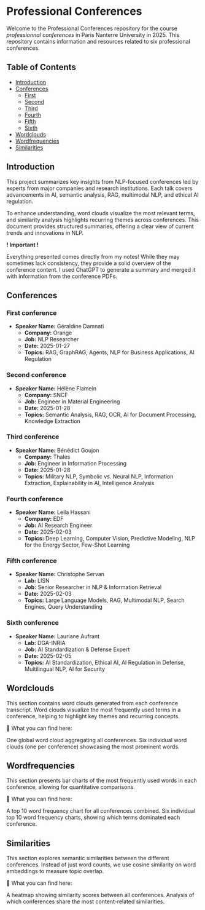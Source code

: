 # Professional Conferences

Welcome to the Professional Conferences repository for the course _professionnal conferences_ in Paris Nanterre University in 2025. This repository contains information and resources related to six professional conferences.

## Table of Contents

- [Introduction](#introduction)
- [Conferences](#conferences)
    - [First](#first-conference)
    - [Second](#second-conference)
    - [Third](#third-conference)
    - [Fourth](#fourth-conference)
    - [Fifth](#fifth-conference)
    - [Sixth](#sixth-conference)
- [Wordclouds](#wordclouds)
- [Wordfrequencies](#wordfrequencies)
- [Similarities](#similarities)

## Introduction
This project summarizes key insights from NLP-focused conferences led by experts from major companies and research institutions. Each talk covers advancements in AI, semantic analysis, RAG, multimodal NLP, and ethical AI regulation.

To enhance understanding, word clouds visualize the most relevant terms, and similarity analysis highlights recurring themes across conferences. This document provides structured summaries, offering a clear view of current trends and innovations in NLP.

**! Important !** 

Everything presented comes directly from my notes! While they may sometimes lack consistency, they provide a solid overview of the conference content. I used ChatGPT to generate a summary and merged it with information from the conference PDFs.

## Conferences
### First conference
- **Speaker Name:** Géraldine Damnati
    - **Company:** Orange
    - **Job:** NLP Researcher
    - **Date:** 2025-01-27
    - **Topics:** RAG, GraphRAG, Agents, NLP for Business Applications, AI Regulation

### Second conference
- **Speaker Name:** Hélène Flamein
    - **Company:** SNCF
    - **Job:** Engineer in Material Engineering
    - **Date:** 2025-01-28
    - **Topics:** Semantic Analysis, RAG, OCR, AI for Document Processing, Knowledge Extraction

### Third conference
- **Speaker Name:** Bénédict Goujon
    - **Company:** Thales
    - **Job:** Engineer in Information Processing
    - **Date:** 2025-01-28
    - **Topics:** Military NLP, Symbolic vs. Neural NLP, Information Extraction, Explainability in AI, Intelligence Analysis

### Fourth conference
- **Speaker Name:** Leila Hassani
    - **Company:** EDF
    - **Job:** AI Research Engineer
    - **Date:** 2025-02-03
    - **Topics:** Deep Learning, Computer Vision, Predictive Modeling, NLP for the Energy Sector, Few-Shot Learning

### Fifth conference
- **Speaker Name:** Christophe Servan
    - **Lab:** LISN
    - **Job:** Senior Researcher in NLP & Information Retrieval
    - **Date:** 2025-02-03
    - **Topics:** Large Language Models, RAG, Multimodal NLP, Search Engines, Query Understanding

### Sixth conference
- **Speaker Name:** Lauriane Aufrant
    - **Lab:** DGA-INRIA
    - **Job:** AI Standardization & Defense Expert
    - **Date:** 2025-02-05
    - **Topics:** AI Standardization, Ethical AI, AI Regulation in Defense, Multilingual NLP, AI for Security

## Wordclouds
This section contains word clouds generated from each conference transcript. Word clouds visualize the most frequently used terms in a conference, helping to highlight key themes and recurring concepts.

📌 What you can find here:

One global word cloud aggregating all conferences.
Six individual word clouds (one per conference) showcasing the most prominent words.

## Wordfrequencies
This section presents bar charts of the most frequently used words in each conference, allowing for quantitative comparisons.

📌 What you can find here:

A top 10 word frequency chart for all conferences combined.
Six individual top 10 word frequency charts, showing which terms dominated each conference.

## Similarities
This section explores semantic similarities between the different conferences. Instead of just word counts, we use cosine similarity on word embeddings to measure topic overlap.

📌 What you can find here:

A heatmap showing similarity scores between all conferences.
Analysis of which conferences share the most content-related similarities.